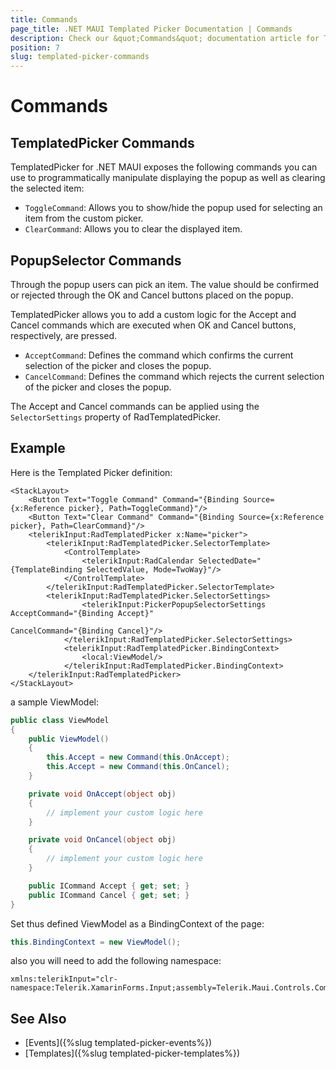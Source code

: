 ```yaml
---
title: Commands
page_title: .NET MAUI Templated Picker Documentation | Commands
description: Check our &quot;Commands&quot; documentation article for Telerik TemplatedPicker for .NET MAUI.
position: 7
slug: templated-picker-commands
---
```


# Commands

## TemplatedPicker Commands

TemplatedPicker for .NET MAUI exposes the following commands you can use to programmatically manipulate displaying the popup as well as clearing the selected item:

* `ToggleCommand`: Allows you to show/hide the popup used for selecting an item from the custom picker.
* `ClearCommand`: Allows you to clear the displayed item.

## PopupSelector Commands

Through the popup users can pick an item. The value should be confirmed or rejected through the OK and Cancel buttons placed on the popup.

TemplatedPicker allows you to add a custom logic for the Accept and Cancel commands which are executed when OK and Cancel buttons, respectively, are pressed.

* `AcceptCommand`: Defines the command which confirms the current selection of the picker and closes the popup.
* `CancelCommand`: Defines the command which rejects the current selection of the picker and closes the popup.

The Accept and Cancel commands can be applied using the `SelectorSettings` property of RadTemplatedPicker.

## Example

Here is the Templated Picker definition:

```XAML
<StackLayout>
    <Button Text="Toggle Command" Command="{Binding Source={x:Reference picker}, Path=ToggleCommand}"/>
    <Button Text="Clear Command" Command="{Binding Source={x:Reference picker}, Path=ClearCommand}"/>
    <telerikInput:RadTemplatedPicker x:Name="picker">
        <telerikInput:RadTemplatedPicker.SelectorTemplate>
            <ControlTemplate>
                <telerikInput:RadCalendar SelectedDate="{TemplateBinding SelectedValue, Mode=TwoWay}"/>
            </ControlTemplate>
        </telerikInput:RadTemplatedPicker.SelectorTemplate>
		<telerikInput:RadTemplatedPicker.SelectorSettings>
                <telerikInput:PickerPopupSelectorSettings AcceptCommand="{Binding Accept}"
                                                          CancelCommand="{Binding Cancel}"/>
            </telerikInput:RadTemplatedPicker.SelectorSettings>
            <telerikInput:RadTemplatedPicker.BindingContext>
                <local:ViewModel/>
            </telerikInput:RadTemplatedPicker.BindingContext>
    </telerikInput:RadTemplatedPicker>
</StackLayout>
```

a sample ViewModel:

```C#
public class ViewModel
{
    public ViewModel()
    {
        this.Accept = new Command(this.OnAccept);
        this.Accept = new Command(this.OnCancel);
    }

    private void OnAccept(object obj)
    {
        // implement your custom logic here
    }

    private void OnCancel(object obj)
    {
        // implement your custom logic here
    }

    public ICommand Accept { get; set; }
    public ICommand Cancel { get; set; }
}
```

Set thus defined ViewModel as a BindingContext of the page:

```C#
this.BindingContext = new ViewModel();
```

also you will need to add the following namespace:

```XAML
xmlns:telerikInput="clr-namespace:Telerik.XamarinForms.Input;assembly=Telerik.Maui.Controls.Compatibility"
```

## See Also

- [Events]({%slug templated-picker-events%})
- [Templates]({%slug templated-picker-templates%})